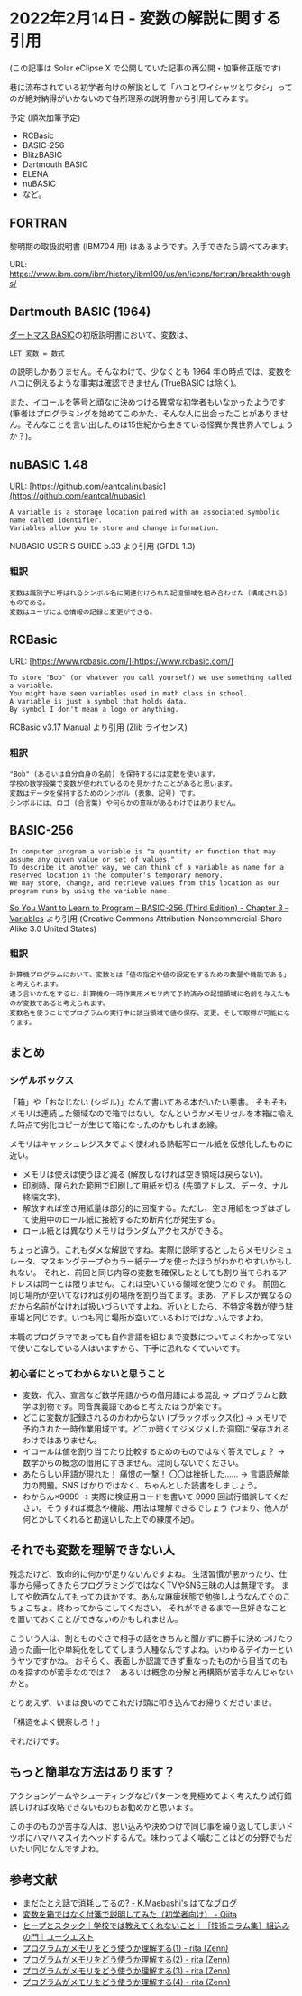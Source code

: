 # 2022年2月14日 - 変数の解説に関する引用
(この記事は Solar eClipse X で公開していた記事の再公開・加筆修正版です)

巷に流布されている初学者向けの解説として「ハコとワイシャツとワタシ」ってのが絶対納得がいかないので各所理系の説明書から引用してみます。

予定 (順次加筆予定)

 * RCBasic
 * BASIC-256
 * BlitzBASIC
 * Dartmouth BASIC
 * ELENA
 * nuBASIC
 * など。

## FORTRAN
黎明期の取扱説明書 (IBM704 用) はあるようです。入手できたら調べてみます。

URL: https://www.ibm.com/ibm/history/ibm100/us/en/icons/fortran/breakthroughs/

## Dartmouth BASIC (1964)
[ダートマス BASIC](https://www.dartmouth.edu/basicfifty/basic.html)の初版説明書において、変数は、

```
LET 変数 = 数式
```

の説明しかありません。そんなわけで、少なくとも 1964 年の時点では、変数をハコに例えるような事実は確認できません (TrueBASIC は除く)。

また、イコールを等号と頑なに決めつける異常な初学者もいなかったようです (筆者はプログラミングを始めてこのかた、そんな人に出会ったことがありません。そんなことを言い出したのは15世紀から生きている怪異か異世界人でしょうか？)。

## nuBASIC 1.48
URL: [https://github.com/eantcal/nubasic](https://github.com/eantcal/nubasic)

```
A variable is a storage location paired with an associated symbolic name called identifier.
Variables allow you to store and change information.
```
NUBASIC USER'S GUIDE p.33 より引用 (GFDL 1.3)

### 粗訳
```
変数は識別子と呼ばれるシンボル名に関連付けられた記憶領域を組み合わせた〔構成される〕ものである。
変数はユーザによる情報の記録と変更ができる。
```


## RCBasic
URL: [https://www.rcbasic.com/](https://www.rcbasic.com/)

```
To store "Bob" (or whatever you call yourself) we use something called a variable.
You might have seen variables used in math class in school.
A variable is just a symbol that holds data.
By symbol I don't mean a logo or anything.
```
RCBasic v3.17 Manual より引用 (Zlib ライセンス)

### 粗訳
```
"Bob" (あるいは自分自身の名前) を保持するには変数を使います。
学校の数学授業で変数が使われているのを見かけたことがあると思います。
変数はデータを保持するためのシンボル (表象、記号) です。
シンボルには、ロゴ (合言葉) や何らかの意味があるわけではありません。
```


## BASIC-256
```
In computer program a variable is "a quantity or function that may assume any given value or set of values."
To describe it another way, we can think of a variable as name for a reserved location in the computer's temporary memory. 
We may store, change, and retrieve values from this location as our program runs by using the variable name.
```
[So You Want to Learn to Program – BASIC-256 (Third Edition) - Chapter 3 – Variables](https://syw2l.org/) より引用 (Creative Commons Attribution-Noncommercial-Share Alike 3.0 United States)

### 粗訳
```
計算機プログラムにおいて、変数とは「値の指定や値の設定をするための数量や機能である」と考えられます。
違う言いかたをすると、計算機の一時作業用メモリ内で予約済みの記憶領域に名前を与えたものが変数であると考えられます。
変数名を使うことでプログラムの実行中に該当領域で値の保存、変更、そして取得が可能になります。
```


## まとめ

### シゲルボックス
「箱」や「おなじない (シギル)」なんて書いてある本だいたい悪書。
そもそもメモリは連続した領域なので箱ではない。なんというかメモリセルを本箱に喩えた時点で劣化コピーが生じて箱になったのかもしれまあ線。

メモリはキャッシュレジスタでよく使われる熱転写ロール紙を仮想化したものに近い。

 * メモリは使えば使うほど減る (解放しなければ空き領域は戻らない)。
 * 印刷時、限られた範囲で印刷して用紙を切る (先頭アドレス、データ、ナル終端文字)。
 * 解放すれば空き用紙量は部分的に回復する。ただし、空き用紙をつぎはぎして使用中のロール紙に接続するため断片化が発生する。
 * ロール紙とは異なりメモリはランダムアクセスができる。

ちょっと違う。これもダメな解説ですね。実際に説明するとしたらメモリシミュレータ、マスキングテープやカラー紙テープを使ったほうがわかりやすいかもしれない。
それと、前回と同じ内容の変数を確保したとしても割り当てられるアドレスは同一とは限りません。これは空いている領域を使うためです。
前回と同じ場所が空いてなければ別の場所を割り当てます。まあ、アドレスが異なるのだから名前がなければ扱いづらいですよね。近いとしたら、不特定多数が使う駐車場と同じです。いつも同じ場所が空いているわけではないんですよね。


本職のプログラマであっても自作言語を組むまで変数についてよくわかってないで使いこなしている人はいますから、下手に恐れなくていいです。


### 初心者にとってわからないと思うこと

 * 変数、代入、宣言など数学用語からの借用語による混乱 → プログラムと数学は別物です。同音異義語であると考えたほうが楽です。
 * どこに変数が記録されるのかわからない (ブラックボックス化) → メモリで予約された一時作業用域です。どこか暗くてジメジメした洞窟に保存されるわけではありません。
 * イコールは値を割り当てたり比較するためのものではなく答えでしょ？ → 数学からの概念の借用にすぎません。混同しないでください。
 * あたらしい用語が現れた！  痛恨の一撃！ 〇〇は挫折した…… → 言語読解能力の問題。SNS ばかりではなく、ちゃんとした読書をしましょう。
 * わからん×9999 → 実際に検証用コードを書いて 9999 回試行錯誤してください。そうすれば概念や機能、用法は理解できるでしょう (つまり、他人が何とかしてくれると勘違いした上での練度不足)。

## それでも変数を理解できない人

残念だけど、致命的に何かが足りないんですよね。
生活習慣が悪かったり、仕事から帰ってきたらプログラミングではなくTVやSNS三昧の人は無理です。
ましてや飲酒なんてもってのほかです。あんな麻痺状態で勉強しようなんてぐのこちょこちょ。終わってからにしてください。
それができるまで一旦好きなことを置いておくことができないのかもしれません。

こういう人は、割とものぐさで相手の話をきちんと聞かずに勝手に決めつけたり過った画一化や単純化をしててしまう人種なんですよね。いわゆるテイカーというヤツですかね。
おそらく、表面しか認識できず重なったものから目当てのものを探すのが苦手なのでは？　あるいは概念の分解と再構築が苦手なんじゃないかと。

とりあえず、いまは良いのでこれだけ頭に叩き込んでお帰りくださいませ。

「構造をよく観察しろ！」

それだけです。

## もっと簡単な方法はあります？

アクションゲームやシューティングなどパターンを見極めてよく考えたり試行錯誤しければ攻略できないものもお勧めかと思います。

この手のものが苦手な人は、思い込みや決めつけで同じ事を繰り返してしまいドツボにハマハマスイカヘッドするんで。味わってよく噛むことはどの分野でもだいたい同じなんですよね。


## 参考文献

 * [まだたとえ話で消耗してるの? - K.Maebashi's はてなブログ](https://kmaebashi.hatenablog.com/entry/20160717/)
 * [変数を箱ではなく付箋で説明してみた（初学者向け） - Qiita](https://qiita.com/yuma-ito-bd/items/c118c637962d34ec51af)
 * [ヒープとスタック｜学校では教えてくれないこと｜［技術コラム集］組込みの門｜ユークエスト](https://uquest.tktk.co.jp/embedded/learning/lecture16.html)
 * [プログラムがメモリをどう使うか理解する(1) - rita (Zenn)](https://zenn.dev/rita0222/articles/e6ff75245d79b5)
 * [プログラムがメモリをどう使うか理解する(2) - rita (Zenn)](https://zenn.dev/rita0222/articles/beda4311d9a6bf)
 * [プログラムがメモリをどう使うか理解する(3) - rita (Zenn)](https://zenn.dev/rita0222/articles/f59b79bab45a2a)
 * [プログラムがメモリをどう使うか理解する(4) - rita (Zenn)](https://zenn.dev/rita0222/articles/1f37a5bf910282)
